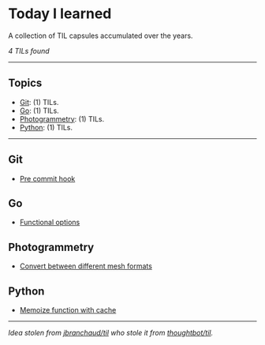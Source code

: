 # Today I learned

A collection of TIL capsules accumulated over the years.

_4 TILs found_

---

## Topics

* [Git](#Git): (1) TILs.
* [Go](#Go): (1) TILs.
* [Photogrammetry](#Photogrammetry): (1) TILs.
* [Python](#Python): (1) TILs.

---

## Git
* [Pre commit hook](git/pre-commit-hook.md)

## Go
* [Functional options](go/functional-options.md)

## Photogrammetry
* [Convert between different mesh formats](photogrammetry/convert-between-different-mesh-formats.md)

## Python
* [Memoize function with cache](python/memoize-function-with-cache.md)
---

_Idea stolen from [jbranchaud/til](https://github.com/jbranchaud/til) who stole it from [thoughtbot/til](https://github.com/thoughtbot/til)._
